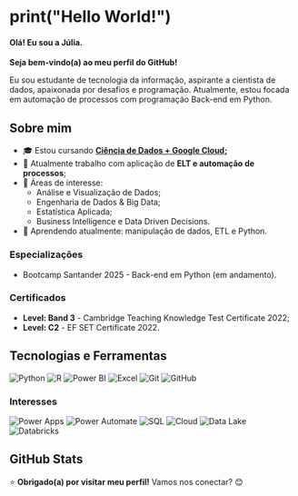 
# print("Hello World!")

#### Olá! Eu sou a Júlia. 
**Seja bem-vindo(a) ao meu perfil do GitHub!**

Eu sou estudante de tecnologia da informação, aspirante a cientista de dados, apaixonada por desafios e programação. Atualmente, estou focada em automação de processos com programação Back-end em Python.

## Sobre mim
- 🎓 Estou cursando [**Ciência de Dados + Google Cloud;**](https://cursos.cruzeirodosulvirtual.com.br/grad-ciencia-de-dados-powered-by-google-cloud-ead-com-aulas-ao-vivo-cruzeiro-do-sul-virtual/p)
- 💼 Atualmente trabalho com aplicação de **ELT e automação de processos**;
- 🧩 Áreas de interesse:
  - Análise e Visualização de Dados;
  - Engenharia de Dados & Big Data;
  - Estatística Aplicada;
  - Business Intelligence e Data Driven Decisions.
- 🌱 Aprendendo atualmente: manipulação de dados, ETL e Python.

### Especializações
- Bootcamp Santander 2025 - Back-end em Python (em andamento).

### Certificados
- **Level: Band 3** - Cambridge Teaching Knowledge Test Certificate 2022;
- **Level: C2** - EF SET Certificate 2022.

## Tecnologias e Ferramentas
![Python](https://img.shields.io/badge/Python-3776AB?style=for-the-badge&logo=python&logoColor=white)
![R](https://img.shields.io/badge/R-276DC3?style=for-the-badge&logo=r&logoColor=white)
![Power BI](https://img.shields.io/badge/Power%20BI-F2C811?style=for-the-badge&logo=powerbi&logoColor=black)
![Excel](https://img.shields.io/badge/Excel-217346?style=for-the-badge&logo=microsoft-excel&logoColor=white)
![Git](https://img.shields.io/badge/Git-F05032?style=for-the-badge&logo=git&logoColor=white)
![GitHub](https://img.shields.io/badge/GitHub-181717?style=for-the-badge&logo=github&logoColor=white)

### Interesses
![Power Apps](https://img.shields.io/badge/Power%20Apps-9333EA?style=for-the-badge&logo=microsoftpowerapps&logoColor=white)
![Power Automate](https://img.shields.io/badge/Power%20Automate-0078D4?style=for-the-badge&logo=powerautomate&logoColor=white)
![SQL](https://img.shields.io/badge/SQL-4479A1?style=for-the-badge&logo=mysql&logoColor=white)
![Cloud](https://img.shields.io/badge/Cloud-008AD7?style=for-the-badge&logo=icloud&logoColor=white)
![Data Lake](https://img.shields.io/badge/Data%20Lake-0C234B?style=for-the-badge&logo=azuredevops&logoColor=white)
![Databricks](https://img.shields.io/badge/Databricks-E02020?style=for-the-badge&logo=databricks&logoColor=white)

## GitHub Stats




⭐️ **Obrigado(a) por visitar meu perfil!**  Vamos nos conectar? 😊
